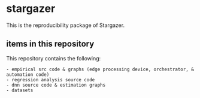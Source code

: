 # stargazer

This is the reproducibility package of Stargazer. 

## items in this repository
This repository contains the following:

	- empirical src code & graphs (edge processing device, orchestrator, & automation code)
	- regression analysis source code
	- dnn source code & estimation graphs
	- datasets


	
